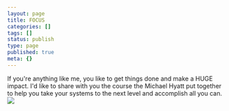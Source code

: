 ```yaml
---
layout: page
title: FOCUS
categories: []
tags: []
status: publish
type: page
published: true
meta: {}
---
```

If you're anything like me, you like to get things done and make a HUGE impact. I'd like to share with you the course the Michael Hyatt put together to help you take your systems to the next level and accomplish all you can.
[![](http://static1.squarespace.com/static/4fffa949e4b0b4590d67b4e7/5e4b71b24849d23c8fa36d94/5e4b71ae4849d23c8fa36af9/1582002606335/Pinterest.jpg?format=original)](http://freetofocus.com/jjones/2017assessment)
